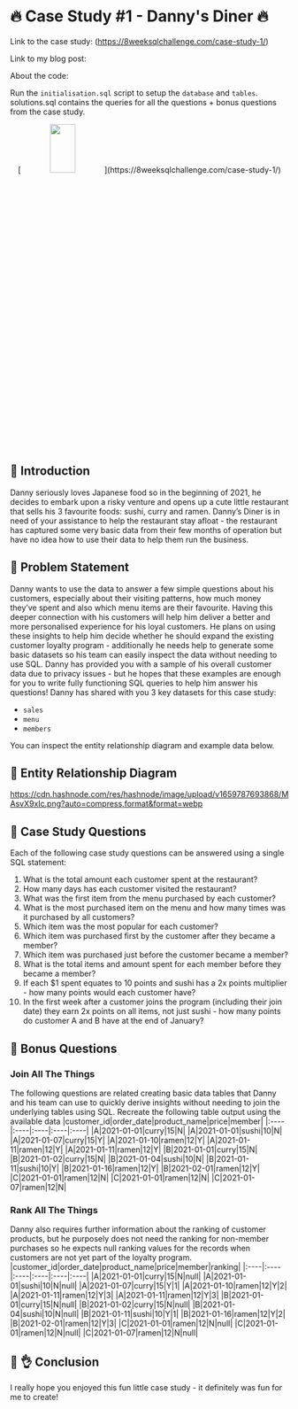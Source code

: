 # 🔥 Case Study #1 - Danny's Diner 🔥

Link to the case study: (https://8weeksqlchallenge.com/case-study-1/)

Link to my blog post: 

About the code:

Run the `initialisation.sql` script to setup the `database` and `tables`.
solutions.sql contains the queries for all the questions + bonus questions from the case study.

<p align="center">
[<img src="https://user-images.githubusercontent.com/65993041/230066602-4dd1bec7-b186-478d-8d2d-33200bdd7e80.png"  width="30%" height="15%">](https://8weeksqlchallenge.com/case-study-1/)
</p>

## 🚀 Introduction
Danny seriously loves Japanese food so in the beginning of 2021, he decides to embark upon a risky venture and opens up a cute little restaurant that sells his 3 favourite foods: sushi, curry and ramen.
Danny’s Diner is in need of your assistance to help the restaurant stay afloat - the restaurant has captured some very basic data from their few months of operation but have no idea how to use their data to help them run the business.


## 🚀 Problem Statement
Danny wants to use the data to answer a few simple questions about his customers, especially about their visiting patterns, how much money they’ve spent and also which menu items are their favourite. Having this deeper connection with his customers will help him deliver a better and more personalised experience for his loyal customers.
He plans on using these insights to help him decide whether he should expand the existing customer loyalty program - additionally he needs help to generate some basic datasets so his team can easily inspect the data without needing to use SQL.
Danny has provided you with a sample of his overall customer data due to privacy issues - but he hopes that these examples are enough for you to write fully functioning SQL queries to help him answer his questions!
Danny has shared with you 3 key datasets for this case study:
- `sales`
- `menu`
- `members`

You can inspect the entity relationship diagram and example data below.
## 🚀 Entity Relationship Diagram
https://cdn.hashnode.com/res/hashnode/image/upload/v1659787693868/MAsvX9xIc.png?auto=compress,format&format=webp


## 🚀 Case Study Questions
Each of the following case study questions can be answered using a single SQL statement:
1. What is the total amount each customer spent at the restaurant?
2. How many days has each customer visited the restaurant?
3. What was the first item from the menu purchased by each customer?
4. What is the most purchased item on the menu and how many times was it purchased by all customers?
5. Which item was the most popular for each customer?
6. Which item was purchased first by the customer after they became a member?
7. Which item was purchased just before the customer became a member?
8. What is the total items and amount spent for each member before they became a member?
9. If each $1 spent equates to 10 points and sushi has a 2x points multiplier - how many points would each customer have?
10. In the first week after a customer joins the program (including their join date) they earn 2x points on all items, not just sushi - how many points do customer A and B have at the end of January?


## 🚀 Bonus Questions
### Join All The Things
The following questions are related creating basic data tables that Danny and his team can use to quickly derive insights without needing to join the underlying tables using SQL.
Recreate the following table output using the available data
|customer_id|order_date|product_name|price|member|
|:----|:----|:----|:----|:----|
|A|2021-01-01|curry|15|N|
|A|2021-01-01|sushi|10|N|
|A|2021-01-07|curry|15|Y|
|A|2021-01-10|ramen|12|Y|
|A|2021-01-11|ramen|12|Y|
|A|2021-01-11|ramen|12|Y|
|B|2021-01-01|curry|15|N|
|B|2021-01-02|curry|15|N|
|B|2021-01-04|sushi|10|N|
|B|2021-01-11|sushi|10|Y|
|B|2021-01-16|ramen|12|Y|
|B|2021-02-01|ramen|12|Y|
|C|2021-01-01|ramen|12|N|
|C|2021-01-01|ramen|12|N|
|C|2021-01-07|ramen|12|N|


### Rank All The Things
Danny also requires further information about the ranking of customer products, but he purposely does not need the ranking for non-member purchases so he expects null ranking values for the records when customers are not yet part of the loyalty program.
|customer_id|order_date|product_name|price|member|ranking|
|:----|:----|:----|:----|:----|:----|
|A|2021-01-01|curry|15|N|null|
|A|2021-01-01|sushi|10|N|null|
|A|2021-01-07|curry|15|Y|1|
|A|2021-01-10|ramen|12|Y|2|
|A|2021-01-11|ramen|12|Y|3|
|A|2021-01-11|ramen|12|Y|3|
|B|2021-01-01|curry|15|N|null|
|B|2021-01-02|curry|15|N|null|
|B|2021-01-04|sushi|10|N|null|
|B|2021-01-11|sushi|10|Y|1|
|B|2021-01-16|ramen|12|Y|2|
|B|2021-02-01|ramen|12|Y|3|
|C|2021-01-01|ramen|12|N|null|
|C|2021-01-01|ramen|12|N|null|
|C|2021-01-07|ramen|12|N|null|


## 👋 👌 Conclusion
I really hope you enjoyed this fun little case study - it definitely was fun for me to create!
